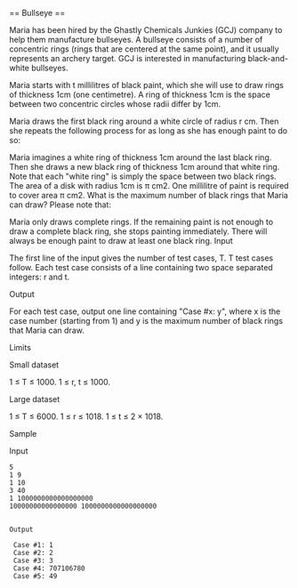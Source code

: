 == Bullseye ==

Maria has been hired by the Ghastly Chemicals Junkies (GCJ) company to help them manufacture bullseyes. A bullseye consists of a number of concentric rings (rings that are centered at the same point), and it usually represents an archery target. GCJ is interested in manufacturing black-and-white bullseyes. 

 

 Maria starts with t millilitres of black paint, which she will use to draw rings of thickness 1cm (one centimetre). A ring of thickness 1cm is the space between two concentric circles whose radii differ by 1cm.

 Maria draws the first black ring around a white circle of radius r cm. Then she repeats the following process for as long as she has enough paint to do so:

 Maria imagines a white ring of thickness 1cm around the last black ring.
 Then she draws a new black ring of thickness 1cm around that white ring.
 Note that each "white ring" is simply the space between two black rings.
 The area of a disk with radius 1cm is π cm2. One millilitre of paint is required to cover area π cm2. What is the maximum number of black rings that Maria can draw? Please note that:

 Maria only draws complete rings. If the remaining paint is not enough to draw a complete black ring, she stops painting immediately.
 There will always be enough paint to draw at least one black ring.
 Input

 The first line of the input gives the number of test cases, T. T test cases follow. Each test case consists of a line containing two space separated integers: r and t.

 Output

 For each test case, output one line containing "Case #x: y", where x is the case number (starting from 1) and y is the maximum number of black rings that Maria can draw.

 Limits

 Small dataset

 1 ≤ T ≤ 1000.
 1 ≤ r, t ≤ 1000.

 Large dataset

 1 ≤ T ≤ 6000.
 1 ≤ r ≤ 1018.
 1 ≤ t ≤ 2 × 1018.

 Sample


 Input 
    
    5
    1 9
    1 10
    3 40
    1 1000000000000000000
    10000000000000000 1000000000000000000


    Output 
     
     Case #1: 1
     Case #2: 2
     Case #3: 3
     Case #4: 707106780
     Case #5: 49
